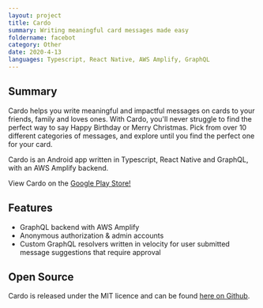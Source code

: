```yaml
---
layout: project
title: Cardo
summary: Writing meaningful card messages made easy
foldername: facebot
category: Other
date: 2020-4-13
languages: Typescript, React Native, AWS Amplify, GraphQL
---
```


## Summary

Cardo helps you write meaningful and impactful messages on cards to your friends, family and loves ones. With Cardo, you'll never struggle to find the perfect way to say Happy Birthday or Merry Christmas. Pick from over 10 different categories of messages, and explore until you find the perfect one for your card.

Cardo is an Android app written in Typescript, React Native and GraphQL, with an AWS Amplify backend.

View Cardo on the [Google Play Store!](https://play.google.com/store/apps/details?id=com.johnhannagan.cardo)

## Features

- GraphQL backend with AWS Amplify
- Anonymous authorization & admin accounts
- Custom GraphQL resolvers written in velocity for user submitted message suggestions that require approval

## Open Source

Cardo is released under the MIT licence and can be found [here on Github](https://github.com/Weetbix/cardo).
